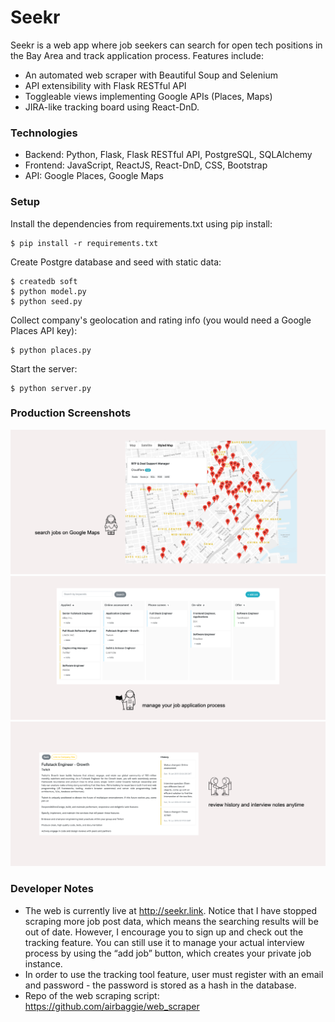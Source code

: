 # Seekr
Seekr is a web app where job seekers can search for open tech positions in the Bay Area and track application process. Features include:
- An automated web scraper with Beautiful Soup and Selenium
- API extensibility with Flask RESTful API
- Toggleable views implementing Google APIs (Places, Maps)
- JIRA-like tracking board using React-DnD.

### Technologies
- Backend: Python, Flask, Flask RESTful API, PostgreSQL, SQLAlchemy<br />
- Frontend: JavaScript, ReactJS, React-DnD, CSS, Bootstrap<br />
- API: Google Places, Google Maps<br />

### Setup
Install the dependencies from requirements.txt using pip install:
```
$ pip install -r requirements.txt
```
Create Postgre database and seed with static data:
```
$ createdb soft
$ python model.py
$ python seed.py
```
Collect company's geolocation and rating info (you would need a Google Places API key):
```
$ python places.py
```
Start the server:
```
$ python server.py
```

### Production Screenshots
![](https://github.com/airbaggie/seekr_web_app/blob/master/static/assets/1.png)
![](https://github.com/airbaggie/seekr_web_app/blob/master/static/assets/2.png)
![](https://github.com/airbaggie/seekr_web_app/blob/master/static/assets/3.png)

### Developer Notes
- The web is currently live at http://seekr.link. Notice that I have stopped scraping more job post data, which means the searching results will be out of date. However, I encourage you to sign up and check out the tracking feature. You can still use it to manage your actual interview process by using the “add job” button, which creates your private job instance.
- In order to use the tracking tool feature, user must register with an email and password - the password is stored as a hash in the database.
- Repo of the web scraping script: https://github.com/airbaggie/web_scraper
